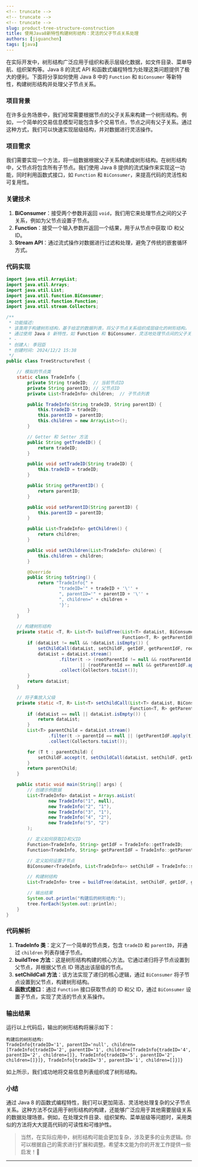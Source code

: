 ```yaml
---
<!-- truncate -->
<!-- truncate -->
<!-- truncate -->
slug: product-tree-structure-construction
title: 使用Java8新特性构建树形结构：灵活的父子节点关系处理
authors: [jiguanchen]
tags: [java]
---
```

在实际开发中，树形结构广泛应用于组织和表示层级化数据，如文件目录、菜单导航、组织架构等。Java 8 的流式 API 和函数式编程特性为处理这类问题提供了极大的便利。下面将分享如何使用 Java 8 中的 `Function` 和 `BiConsumer` 等新特性，构建树形结构并处理父子节点关系。

### 项目背景

在许多业务场景中，我们经常需要根据节点的父子关系来构建一个树形结构。例如，一个简单的交易信息模型可能包含多个交易节点，节点之间有父子关系。通过这种方式，我们可以快速实现层级结构，并对数据进行灵活操作。

### 项目需求

我们需要实现一个方法，将一组数据根据父子关系构建成树形结构。在树形结构中，父节点将包含所有子节点。我们使用 Java 8 提供的流式操作来实现这一功能，同时利用函数式接口，如 `Function` 和 `BiConsumer`，来提高代码的灵活性和可复用性。

### 关键技术

1. **BiConsumer**：接受两个参数并返回 `void`，我们用它来处理节点之间的父子关系，例如为父节点设置子节点。
2. **Function**：接受一个输入参数并返回一个结果，用于从节点中获取 ID 和父 ID。
3. **Stream API**：通过流式操作对数据进行过滤和处理，避免了传统的嵌套循环方式。

### 代码实现

```java
import java.util.ArrayList;
import java.util.Arrays;
import java.util.List;
import java.util.function.BiConsumer;
import java.util.function.Function;
import java.util.stream.Collectors;

/**
 * 功能描述: 
 * 该类用于构建树形结构，基于给定的数据列表，将父子节点关系组织成层级化的树形结构。
 * 通过使用 Java 8 新特性，如 Function 和 BiConsumer，灵活地处理节点间的父子关系。
 * -
 * 创建人: 季冠臣
 * 创建时间: 2024/12/2 15:38
 */
public class TreeStructureTest {

    // 模拟的节点类
    static class TradeInfo {
        private String tradeID;  // 当前节点ID
        private String parentID; // 父节点ID
        private List<TradeInfo> children;  // 子节点列表

        public TradeInfo(String tradeID, String parentID) {
            this.tradeID = tradeID;
            this.parentID = parentID;
            this.children = new ArrayList<>();
        }

        // Getter 和 Setter 方法
        public String getTradeID() {
            return tradeID;
        }

        public void setTradeID(String tradeID) {
            this.tradeID = tradeID;
        }

        public String getParentID() {
            return parentID;
        }

        public void setParentID(String parentID) {
            this.parentID = parentID;
        }

        public List<TradeInfo> getChildren() {
            return children;
        }

        public void setChildren(List<TradeInfo> children) {
            this.children = children;
        }

        @Override
        public String toString() {
            return "TradeInfo{" +
                    "tradeID='" + tradeID + '\'' +
                    ", parentID='" + parentID + '\'' +
                    ", children=" + children +
                    '}';
        }
    }

    // 构建树形结构
    private static <T, R> List<T> buildTree(List<T> dataList, BiConsumer<T, List<T>> setChildF, Function<T, R> getIdF,
                                            Function<T, R> getParentIdF, R rootParentId) {
        if (dataList != null && !dataList.isEmpty()) {
            setChildCall(dataList, setChildF, getIdF, getParentIdF, rootParentId);
            dataList = dataList.stream()
                    .filter(t -> (rootParentId != null && rootParentId.equals(getParentIdF.apply(t)))
                            || (rootParentId == null && getParentIdF.apply(t) == null))
                    .collect(Collectors.toList());
        }
        return dataList;
    }

    // 将子集放入父级
    private static <T, R> List<T> setChildCall(List<T> dataList, BiConsumer<T, List<T>> setChildF, Function<T, R> getIdF,
                                               Function<T, R> getParentIdF, R parentId) {
        if (dataList == null || dataList.isEmpty()) {
            return dataList;
        }
        List<T> parentChild = dataList.stream()
                .filter(t -> parentId == null || (getParentIdF.apply(t) != null && getParentIdF.apply(t).equals(parentId)))
                .collect(Collectors.toList());

        for (T t : parentChild) {
            setChildF.accept(t, setChildCall(dataList, setChildF, getIdF, getParentIdF, getIdF.apply(t)));
        }
        return parentChild;
    }

    public static void main(String[] args) {
        // 创建示例数据
        List<TradeInfo> dataList = Arrays.asList(
                new TradeInfo("1", null),
                new TradeInfo("2", "1"),
                new TradeInfo("3", "1"),
                new TradeInfo("4", "2"),
                new TradeInfo("5", "2")
        );

        // 定义如何获取ID和父ID
        Function<TradeInfo, String> getIdF = TradeInfo::getTradeID;
        Function<TradeInfo, String> getParentIdF = TradeInfo::getParentID;

        // 定义如何设置子节点
        BiConsumer<TradeInfo, List<TradeInfo>> setChildF = TradeInfo::setChildren;

        // 构建树结构
        List<TradeInfo> tree = buildTree(dataList, setChildF, getIdF, getParentIdF, null);

        // 输出结果
        System.out.println("构建后的树形结构:");
        tree.forEach(System.out::println);
    }
}
```

### 代码解析

1. **TradeInfo 类**：定义了一个简单的节点类，包含 `tradeID` 和 `parentID`，并通过 `children` 列表存储子节点。
2. **buildTree 方法**：这是树形结构构建的核心方法。它通过递归将子节点设置到父节点，并根据父节点 ID 筛选出该层级的节点。
3. **setChildCall 方法**：该方法实现了递归的核心逻辑，通过 `BiConsumer` 将子节点设置到父节点，构建树形结构。
4. **函数式接口**：通过 `Function` 接口获取节点的 ID 和父 ID，通过 `BiConsumer` 设置子节点，实现了灵活的节点关系操作。

### 输出结果

运行以上代码后，输出的树形结构将展示如下：

```
构建后的树形结构:
TradeInfo{tradeID='1', parentID='null', children=[TradeInfo{tradeID='2', parentID='1', children=[TradeInfo{tradeID='4', parentID='2', children=[]}, TradeInfo{tradeID='5', parentID='2', children=[]}]}, TradeInfo{tradeID='3', parentID='1', children=[]}]}
```

如上所示，我们成功地将交易信息列表组织成了树形结构。

### 小结

通过 Java 8 的函数式编程特性，我们可以更加简洁、灵活地处理复杂的父子节点关系。这种方法不仅适用于树形结构的构建，还能够广泛应用于其他需要层级关系的数据处理场景。例如，在处理文件目录、组织架构、菜单层级等问题时，采用类似的方法将大大提高代码的可读性和可维护性。

> 当然，在实际应用中，树形结构可能会更加复杂，涉及更多的业务逻辑。你可以根据自己的需求进行扩展和调整。希望本文能为你的开发工作提供一些启发！🚀

---
